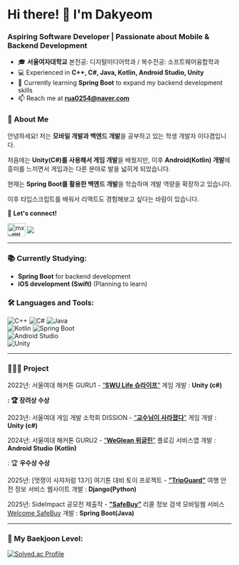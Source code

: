 <h1 align="left">Hi there! 👋 I'm Dakyeom</h1>
<h3 align="left">Aspiring Software Developer | Passionate about Mobile & Backend Development</h3>

- 🎓 **서울여자대학교** 본전공: 디지털미디어학과 / 복수전공: 소프트웨어융합학과
- 💻 Experienced in **C++, C#, Java, Kotlin, Android Studio, Unity**  
- 🚀 Currently learning **Spring Boot** to expand my backend development skills 
- 📫 Reach me at **rua0254@naver.com**  

### 🌟 About Me  
안녕하세요! 저는 **모바일 개발과 백엔드 개발**을 공부하고 있는 학생 개발자 이다겸입니다.

처음에는 **Unity(C#)를 사용해서 게임 개발**을 배웠지만, 이후 **Android(Kotlin) 개발**에 흥미를 느끼면서 게임과는 다른 분야로 발을 넓히게 되었습니다.

현재는 **Spring Boot를 활용한 백엔드 개발**을 학습하며 개발 역량을 확장하고 있습니다.

이후 타입스크립트를 배워서 리액트도 경험해보고 싶다는 바람이 있습니다.

📍 **Let's connect!**  
<p align="left">
<a href="https://instagram.com/mxyffff" target="blank"><img align="center" src="https://raw.githubusercontent.com/rahuldkjain/github-profile-readme-generator/master/src/images/icons/Social/instagram.svg" alt="mxyffff" height="30" width="40" /></a> 
<a href="https://velog.io/@mayffff/posts" target="blank"><img align="center" src="https://img.shields.io/badge/Velog-000?style=social&logo=velog&logoColor=20C997" /> </a> 
</p>

---

### 📚 Currently Studying:
- **Spring Boot** for backend development  
- **iOS development (Swift)** (Planning to learn)

### 🛠️ Languages and Tools:
![C++](https://img.shields.io/badge/C++-00599C?style=for-the-badge&logo=cplusplus&logoColor=white) 
![C#](https://img.shields.io/badge/C%23-239120?style=for-the-badge&logo=csharp&logoColor=white) 
![Java](https://img.shields.io/badge/Java-007396?style=for-the-badge&logo=java&logoColor=white)  
![Kotlin](https://img.shields.io/badge/Kotlin-0095D5?style=for-the-badge&logo=kotlin&logoColor=white) 
![Spring Boot](https://img.shields.io/badge/Spring%20Boot-6DB33F?style=for-the-badge&logo=springboot&logoColor=white)  
![Android Studio](https://img.shields.io/badge/Android%20Studio-3DDC84?style=for-the-badge&logo=androidstudio&logoColor=white)  
![Unity](https://img.shields.io/badge/Unity-000000?style=for-the-badge&logo=unity&logoColor=white)  

---

### 👩🏻‍💻 Project

2022년: 서울여대 해커톤 GURU1 - [“**SWU Life 슈라이프**”](https://github.com/mxyffff/unityProject_10.git) 게임 개발 : **Unity (c#)**

**: 🏆 장려상 수상**

2023년: 서울여대 게임 개발 소학회 DISSION - [“**교수님이 사라졌다**”](https://github.com/Yeon09a/DISSION_SavingTheEarth.git) 게임 개발 : **Unity (c#)**

2024년: 서울여대 해커톤 GURU2 - [“**WeGlean 위글린**”](https://darkened-ozraraptor-48a.notion.site/WeGlean-1a7f782ba8958021a0cec72dc281c7a9?pvs=4) 플로깅 서비스앱 개발 : **Android Studio (Kotlin)**

: 🏆 **우수상 수상** 

2025년: [멋쟁이 사자처럼 13기] 여기톤 대비 토이 프로젝트 - [**”TripGuard”**](https://darkened-ozraraptor-48a.notion.site/TripGuard-214f782ba895802eb13fc36d52281d12) 여행 안전 정보 서비스 웹사이트 개발 : **Django(Python)**

2025년: SideImpact 공모전 제출작 - [**”SafeBuy”**](https://darkened-ozraraptor-48a.notion.site/SafeBuy-281f782ba895802d9f73d38b8bbf11c9?source=copy_link) 리콜 정보 검색 모바일웹 서비스 [Welcome SafeBuy](http://dontrecallme.shop) 개발 : **Spring Boot(Java)**

---

### 🎯 My Baekjoon Level:
[![Solved.ac Profile](http://mazassumnida.wtf/api/generate_badge?boj=mxyffff)](https://solved.ac/mxyffff)
